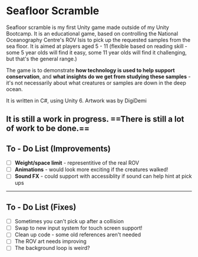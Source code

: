 # Seafloor Scramble

Seafloor scramble is my first Unity game made outside of my Unity Bootcamp. It is an educational game, based on controlling the National Oceanography Centre's ROV Isis to pick up the requested samples from the sea floor. It is aimed at players aged 5 - 11 (flexible based on reading skill - some 5 year olds will find it easy, some 11 year olds will find it challenging, but that's the general range.)

The game is to demonstrate **how technology is used to help support conservation**, and **what insights do we get from studying these samples** - it's not necessarily about what creatures or samples are down in the deep ocean.

It is written in C#, using Unity 6.
Artwork was by DigiDemi

It is still a work in progress. ==There is still a lot of work to be done.==
---
## To - Do List (Improvements)

- [ ] **Weight/space limit** - representitive of the real ROV
- [ ] **Animations** - would look more exciting if the creatures walked!
- [ ] **Sound FX** - could support with accessiblity if sound can help hint at pick ups 

---
## To - Do List (Fixes)

- [ ] Sometimes you can't pick up after a collision
- [ ] Swap to new input system for touch screen support!
- [ ] Clean up code - some old references aren't needed
- [ ] The ROV art needs improving
- [ ] The background loop is weird?